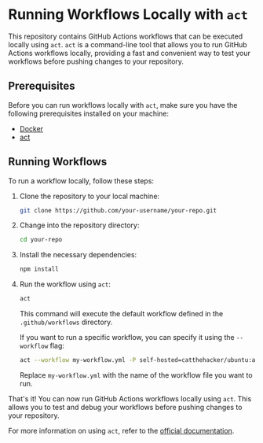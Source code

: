 # Running Workflows Locally with `act`

This repository contains GitHub Actions workflows that can be executed locally using `act`. `act` is a command-line tool that allows you to run GitHub Actions workflows locally, providing a fast and convenient way to test your workflows before pushing changes to your repository.

## Prerequisites

Before you can run workflows locally with `act`, make sure you have the following prerequisites installed on your machine:

- [Docker](https://www.docker.com/get-started)
- [act](https://github.com/nektos/act#installation)

## Running Workflows

To run a workflow locally, follow these steps:

1. Clone the repository to your local machine:

    ```bash
    git clone https://github.com/your-username/your-repo.git
    ```

2. Change into the repository directory:

    ```bash
    cd your-repo
    ```

3. Install the necessary dependencies:

    ```bash
    npm install
    ```

4. Run the workflow using `act`:

    ```bash
    act
    ```

    This command will execute the default workflow defined in the `.github/workflows` directory.

    If you want to run a specific workflow, you can specify it using the `--workflow` flag:

    ```bash
    act --workflow my-workflow.yml -P self-hosted=catthehacker/ubuntu:act-latest
    ```

    Replace `my-workflow.yml` with the name of the workflow file you want to run.

That's it! You can now run GitHub Actions workflows locally using `act`. This allows you to test and debug your workflows before pushing changes to your repository.

For more information on using `act`, refer to the [official documentation](https://github.com/nektos/act).